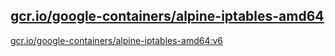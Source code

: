 
[gcr.io/google-containers/alpine-iptables-amd64](https://hub.docker.com/r/anjia0532/google-containers.alpine-iptables-amd64/tags/)
-----


[gcr.io/google-containers/alpine-iptables-amd64:v6](https://hub.docker.com/r/anjia0532/google-containers.alpine-iptables-amd64/tags/)


